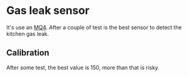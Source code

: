 # Gas leak sensor

It's use an [MQ4](http://arduinolearning.com/gas-sensors/mq-4-gas-sensor.php). After a couple of test is the best sensor to detect the kitchen gas leak.

## Calibration

After some test, the best value is 150, more than that is risky.